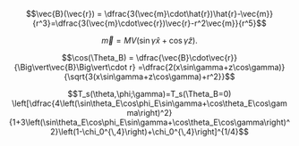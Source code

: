 $$\vec{B}(\vec{r}) = \dfrac{3(\vec{m}\cdot\hat{r})\hat{r}-\vec{m}}{r^3}=\dfrac{3(\vec{m}\cdot\vec{r})\vec{r}-r^2\vec{m}}{r^5}$$

$$\vec{m}=MV\left(\sin\gamma\hat{x}+\cos\gamma\hat{z}\right).$$

$$\cos(\Theta_B) = \dfrac{\vec{B}\cdot\vec{r}}{\Big\vert\vec{B}\Big\vert\cdot r} =\dfrac{2(x\sin\gamma+z\cos\gamma)}{\sqrt{3(x\sin\gamma+z\cos\gamma)+r^2}}$$


$$T_s(\theta,\phi;\gamma)=T_s(\Theta_B=0) \left[\dfrac{4\left(\sin\theta_E\cos\phi_E\sin\gamma+\cos\theta_E\cos\gamma\right)^2}{1+3\left(\sin\theta_E\cos\phi_E\sin\gamma+\cos\theta_E\cos\gamma\right)^2}\left(1-\chi_0^{\,4}\right)+\chi_0^{\,4}\right]^{1/4}$$
